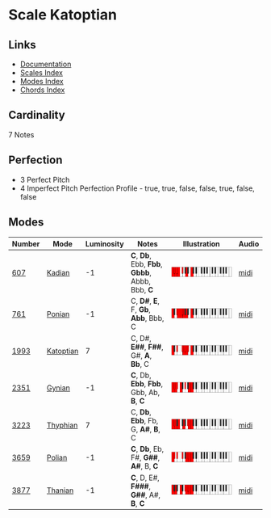 # Scale Katoptian

## Links

- [Documentation](README.md)
- [Scales Index](Scales.md)
- [Modes Index](Modes.md)
- [Chords Index](Chords.md)

## Cardinality

7 Notes

## Perfection

- 3 Perfect Pitch
- 4 Imperfect Pitch
Perfection Profile - true, true, false, false, true, false, false

## Modes

| Number | Mode | Luminosity | Notes | Illustration | Audio |
|--------|------|------------|-------|--------------|-------|
| [607](https://ianring.com/musictheory/scales/607) | [Kadian](ModeKadian.md) | -1 | **C**, **Db**, Ebb, **Fbb**, **Gbbb**, Abbb, Bbb, **C** | ![CNaturalKadian](ModeCNaturalKadian.png) | [midi](https://github.com/edipermadi/music/blob/main/docs/ModeCNaturalKadian.mid?raw=true) | 
| [761](https://ianring.com/musictheory/scales/761) | [Ponian](ModePonian.md) | -1 | C, **D#**, **E**, F, **Gb**, **Abb**, Bbb, C | ![CNaturalPonian](ModeCNaturalPonian.png) | [midi](https://github.com/edipermadi/music/blob/main/docs/ModeCNaturalPonian.mid?raw=true) | 
| [1993](https://ianring.com/musictheory/scales/1993) | [Katoptian](ModeKatoptian.md) | 7 | C, D#, **E##**, **F##**, G#, **A**, **Bb**, C | ![CNaturalKatoptian](ModeCNaturalKatoptian.png) | [midi](https://github.com/edipermadi/music/blob/main/docs/ModeCNaturalKatoptian.mid?raw=true) | 
| [2351](https://ianring.com/musictheory/scales/2351) | [Gynian](ModeGynian.md) | -1 | **C**, Db, **Ebb**, **Fbb**, Gbb, Ab, **B**, **C** | ![CNaturalGynian](ModeCNaturalGynian.png) | [midi](https://github.com/edipermadi/music/blob/main/docs/ModeCNaturalGynian.mid?raw=true) | 
| [3223](https://ianring.com/musictheory/scales/3223) | [Thyphian](ModeThyphian.md) | 7 | C, **Db**, **Ebb**, Fb, G, **A#**, **B**, C | ![CNaturalThyphian](ModeCNaturalThyphian.png) | [midi](https://github.com/edipermadi/music/blob/main/docs/ModeCNaturalThyphian.mid?raw=true) | 
| [3659](https://ianring.com/musictheory/scales/3659) | [Polian](ModePolian.md) | -1 | **C**, **Db**, Eb, F#, **G##**, **A#**, B, **C** | ![CNaturalPolian](ModeCNaturalPolian.png) | [midi](https://github.com/edipermadi/music/blob/main/docs/ModeCNaturalPolian.mid?raw=true) | 
| [3877](https://ianring.com/musictheory/scales/3877) | [Thanian](ModeThanian.md) | -1 | **C**, D, E#, **F###**, **G##**, A#, **B**, **C** | ![CNaturalThanian](ModeCNaturalThanian.png) | [midi](https://github.com/edipermadi/music/blob/main/docs/ModeCNaturalThanian.mid?raw=true) | 
